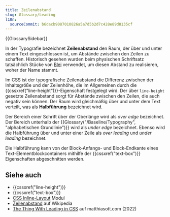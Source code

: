 ```yaml
---
title: Zeilenabstand
slug: Glossary/Leading
l10n:
  sourceCommit: b6dacb9087010826a5a7d5b2d7c428e89d8135cf
---
```


{{GlossarySidebar}}

In der Typografie bezeichnet **Zeilenabstand** den Raum, der über und unter einem Text eingeschlossen ist, um Abstände zwischen den Zeilen zu schaffen. Historisch gesehen wurden beim physischen Schriftsatz tatsächlich Stücke von [Blei](https://de.wikipedia.org/wiki/Blei) verwendet, um diesen Abstand zu realisieren, woher der Name stammt.

Im CSS ist der typografische Zeilenabstand die Differenz zwischen der Inhaltsgröße und der Zeilenhöhe, die im Allgemeinen durch die {{cssxref("line-height")}}-Eigenschaft festgelegt wird. Der über `line-height` gesetzte Zeilenabstand sorgt für Abstände zwischen den Zeilen, die auch negativ sein können. Der Raum wird gleichmäßig über und unter dem Text verteilt, was als **Halbführung** bezeichnet wird.

Der Bereich einer Schrift über der Oberlänge wird als _over edge_ bezeichnet. Der Bereich unterhalb der {{Glossary("/Baseline/Typography", "alphabetischen Grundlinie")}} wird als _under edge_ bezeichnet. Ebenso wird die Halbführung über und unter einer Zeile als _over leading_ und _under leading_ bezeichnet.

Die Halbführung kann von der Block-Anfangs- und Block-Endkante eines Text-Elementblockcontainers mithilfe der {{cssxref("text-box")}} Eigenschaften abgeschnitten werden.

## Siehe auch

- {{cssxref("line-height")}}
- {{cssxref("text-box")}}
- [CSS Inline-Layout](/de/docs/Web/CSS/CSS_inline_layout) Modul
- [Zeilenabstand](https://de.wikipedia.org/wiki/Zeilenabstand) auf Wikipedia
- [The Thing With Leading in CSS](https://matthiasott.com/notes/the-thing-with-leading-in-css) auf matthiasott.com (2022)
